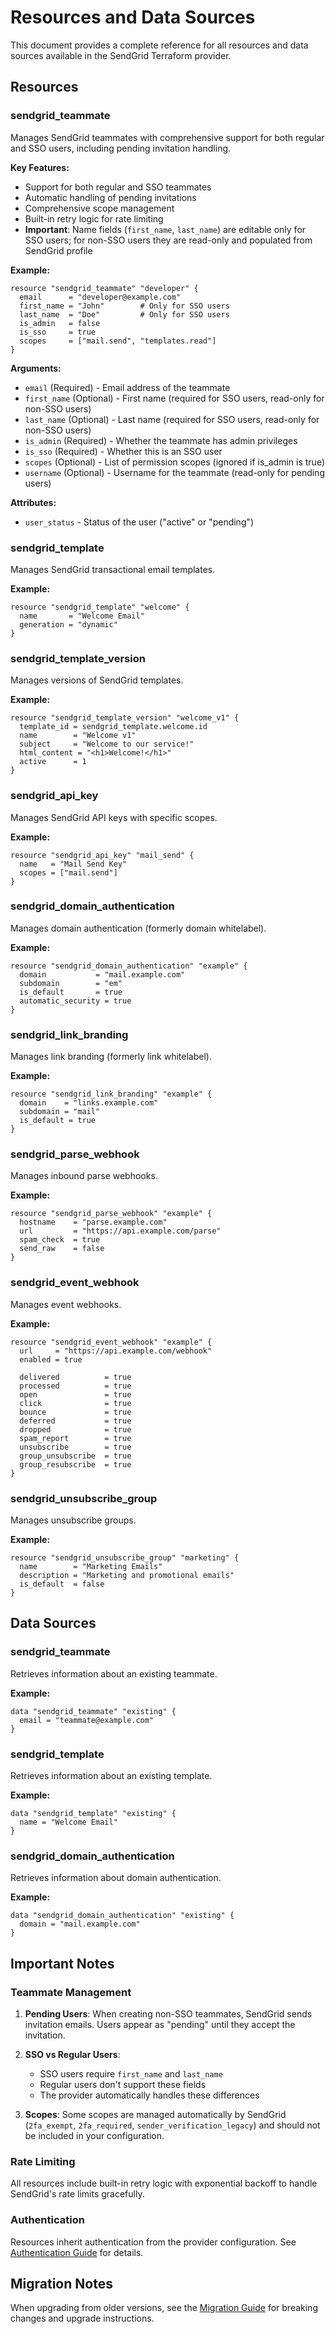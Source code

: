 # Resources and Data Sources

This document provides a complete reference for all resources and data sources available in the SendGrid Terraform provider.

## Resources

### sendgrid_teammate

Manages SendGrid teammates with comprehensive support for both regular and SSO users, including pending invitation handling.

**Key Features:**

- Support for both regular and SSO teammates
- Automatic handling of pending invitations
- Comprehensive scope management
- Built-in retry logic for rate limiting
- **Important**: Name fields (`first_name`, `last_name`) are editable only for SSO users; for non-SSO users they are read-only and populated from SendGrid profile

**Example:**

```hcl
resource "sendgrid_teammate" "developer" {
  email      = "developer@example.com"
  first_name = "John"        # Only for SSO users
  last_name  = "Doe"         # Only for SSO users
  is_admin   = false
  is_sso     = true
  scopes     = ["mail.send", "templates.read"]
}
```

**Arguments:**

- `email` (Required) - Email address of the teammate
- `first_name` (Optional) - First name (required for SSO users, read-only for non-SSO users)
- `last_name` (Optional) - Last name (required for SSO users, read-only for non-SSO users)
- `is_admin` (Required) - Whether the teammate has admin privileges
- `is_sso` (Required) - Whether this is an SSO user
- `scopes` (Optional) - List of permission scopes (ignored if is_admin is true)
- `username` (Optional) - Username for the teammate (read-only for pending users)

**Attributes:**

- `user_status` - Status of the user ("active" or "pending")

### sendgrid_template

Manages SendGrid transactional email templates.

**Example:**

```hcl
resource "sendgrid_template" "welcome" {
  name       = "Welcome Email"
  generation = "dynamic"
}
```

### sendgrid_template_version

Manages versions of SendGrid templates.

**Example:**

```hcl
resource "sendgrid_template_version" "welcome_v1" {
  template_id = sendgrid_template.welcome.id
  name        = "Welcome v1"
  subject     = "Welcome to our service!"
  html_content = "<h1>Welcome!</h1>"
  active      = 1
}
```

### sendgrid_api_key

Manages SendGrid API keys with specific scopes.

**Example:**

```hcl
resource "sendgrid_api_key" "mail_send" {
  name   = "Mail Send Key"
  scopes = ["mail.send"]
}
```

### sendgrid_domain_authentication

Manages domain authentication (formerly domain whitelabel).

**Example:**

```hcl
resource "sendgrid_domain_authentication" "example" {
  domain           = "mail.example.com"
  subdomain        = "em"
  is_default       = true
  automatic_security = true
}
```

### sendgrid_link_branding

Manages link branding (formerly link whitelabel).

**Example:**

```hcl
resource "sendgrid_link_branding" "example" {
  domain    = "links.example.com"
  subdomain = "mail"
  is_default = true
}
```

### sendgrid_parse_webhook

Manages inbound parse webhooks.

**Example:**

```hcl
resource "sendgrid_parse_webhook" "example" {
  hostname    = "parse.example.com"
  url         = "https://api.example.com/parse"
  spam_check  = true
  send_raw    = false
}
```

### sendgrid_event_webhook

Manages event webhooks.

**Example:**

```hcl
resource "sendgrid_event_webhook" "example" {
  url     = "https://api.example.com/webhook"
  enabled = true

  delivered          = true
  processed          = true
  open               = true
  click              = true
  bounce             = true
  deferred           = true
  dropped            = true
  spam_report        = true
  unsubscribe        = true
  group_unsubscribe  = true
  group_resubscribe  = true
}
```

### sendgrid_unsubscribe_group

Manages unsubscribe groups.

**Example:**

```hcl
resource "sendgrid_unsubscribe_group" "marketing" {
  name        = "Marketing Emails"
  description = "Marketing and promotional emails"
  is_default  = false
}
```

## Data Sources

### sendgrid_teammate

Retrieves information about an existing teammate.

**Example:**

```hcl
data "sendgrid_teammate" "existing" {
  email = "teammate@example.com"
}
```

### sendgrid_template

Retrieves information about an existing template.

**Example:**

```hcl
data "sendgrid_template" "existing" {
  name = "Welcome Email"
}
```

### sendgrid_domain_authentication

Retrieves information about domain authentication.

**Example:**

```hcl
data "sendgrid_domain_authentication" "existing" {
  domain = "mail.example.com"
}
```

## Important Notes

### Teammate Management

1. **Pending Users**: When creating non-SSO teammates, SendGrid sends invitation emails. Users appear as "pending" until they accept the invitation.

2. **SSO vs Regular Users**:

   - SSO users require `first_name` and `last_name`
   - Regular users don't support these fields
   - The provider automatically handles these differences

3. **Scopes**: Some scopes are managed automatically by SendGrid (`2fa_exempt`, `2fa_required`, `sender_verification_legacy`) and should not be included in your configuration.

### Rate Limiting

All resources include built-in retry logic with exponential backoff to handle SendGrid's rate limits gracefully.

### Authentication

Resources inherit authentication from the provider configuration. See [Authentication Guide](AUTHENTICATION.md) for details.

## Migration Notes

When upgrading from older versions, see the [Migration Guide](../MIGRATION_GUIDE.md) for breaking changes and upgrade instructions.

